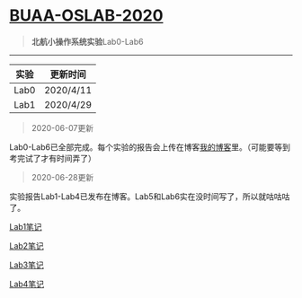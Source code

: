 # [ BUAA-OSLAB-2020](https://github.com/gitccl/BUAA-OSLAB-2020)

>  **北航小操作系统实验**Lab0-Lab6

------



| 实验 | 更新时间  |
| :--: | :-------: |
| Lab0 | 2020/4/11 |
| Lab1 | 2020/4/29 |
    

> 2020-06-07更新

Lab0-Lab6已全部完成。每个实验的报告会上传在博客[我的博客](https://akwing.cn)里。（可能要等到考完试了才有时间弄了）

   

> 2020-06-28更新

实验报告Lab1-Lab4已发布在博客。Lab5和Lab6实在没时间写了，所以就咕咕咕了。


[Lab1笔记](https://akwing.cn/archives/131/)

[Lab2笔记](https://akwing.cn/archives/132/)

[Lab3笔记](https://akwing.cn/archives/134/)

[Lab4笔记](https://akwing.cn/archives/140/)
